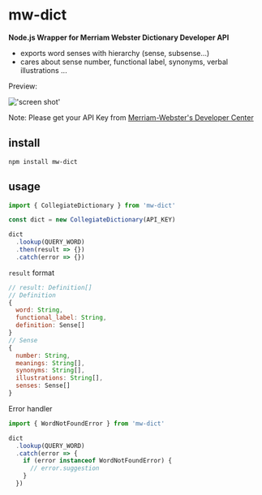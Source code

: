 # mw-dict

**Node.js Wrapper for Merriam Webster Dictionary Developer API**

* exports word senses with hierarchy (sense, subsense...)
* cares about sense number, functional label, synonyms, verbal illustrations ...

Preview:

!['screen shot'](http://7d9o0k.com1.z0.glb.clouddn.com/mw_dict.png)

Note: Please get your API Key from [Merriam-Webster's Developer Center](http://www.dictionaryapi.com/)

## install

```shell
npm install mw-dict
```

## usage

```js
import { CollegiateDictionary } from 'mw-dict'

const dict = new CollegiateDictionary(API_KEY)

dict
  .lookup(QUERY_WORD)
  .then(result => {})
  .catch(error => {})
```

`result` format

```js
// result: Definition[]
// Definition
{
  word: String, 
  functional_label: String,
  definition: Sense[]
}
// Sense
{
  number: String,
  meanings: String[],
  synonyms: String[],
  illustrations: String[],
  senses: Sense[]
}
```

Error handler

```js
import { WordNotFoundError } from 'mw-dict'

dict
  .lookup(QUERY_WORD)
  .catch(error => {
    if (error instanceof WordNotFoundError) {
      // error.suggestion
    }
  })
```




